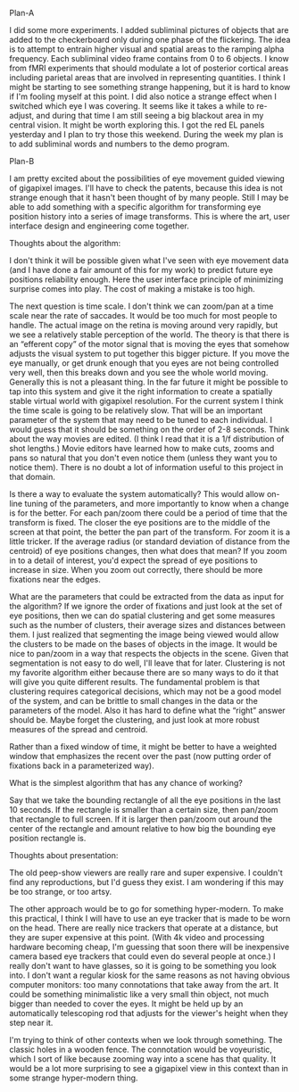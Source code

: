 Plan-A

I did some more experiments.  I added subliminal pictures of objects that are added to the checkerboard only during one phase of the flickering.  The idea is to attempt to entrain higher visual and spatial areas to the ramping alpha frequency.  Each subliminal video frame contains from 0 to 6 objects.  I know from fMRI experiments that should modulate a lot of posterior cortical areas including parietal areas that are involved in representing quantities.  I think I might be starting to see something strange happening, but it is hard to know if I'm fooling myself at this point.  I did also notice a strange effect when I switched which eye I was covering.  It seems like it takes a while to re-adjust, and during that time I am still seeing a big blackout area in my central vision.  It might be worth exploring this.   I got the red EL panels yesterday and I plan to try those this weekend.  During the week my plan is to add subliminal words and numbers to the demo program.

Plan-B

I am pretty excited about the possibilities of eye movement guided viewing of gigapixel images.  I'll have to check the patents, because this idea is not strange enough that it hasn't been thought of by many people.  Still I may be able to add something with a specific algorithm for transforming eye position history into a series of image transforms.  This is where the art, user interface design and engineering come together.

Thoughts about the algorithm:

I don't think it will be possible given what I've seen with eye movement data (and I have done a fair amount of this for my work) to predict future eye positions reliability enough.  Here the user interface principle of minimizing surprise comes into play.  The cost of making a mistake is too high.

The next question is time scale.  I don't think we can zoom/pan at a time scale near the rate of saccades.  It would be too much for most people to handle.  The actual image on the retina is moving around very rapidly, but we see a relatively stable perception of the world.  The theory is that there is an “efferent copy” of the motor signal that is moving the eyes that somehow adjusts the visual system to put together this bigger picture.  If you move the eye manually, or get drunk enough that you eyes are not being controlled very well, then this breaks down and you see the whole world moving.  Generally this is not a pleasant thing.  In the far future it might be possible to tap into this system and give it the right information to create a spatially stable virtual world with gigapixel resolution.  For the current system I think the time scale is going to be relatively slow.  That will be an important parameter of the system that may need to be tuned to each individual.  I would guess that it should be something on the order of 2-8 seconds.  Think about the way movies are edited.  (I think I read that it is a 1/f distribution of shot lengths.)  Movie editors have learned how to make cuts, zooms and pans so natural that you don't even notice them (unless they want you to notice them).  There is no doubt a lot of information useful to this project in that domain.

Is there a way to evaluate the system automatically?  This would allow on-line tuning of the parameters, and more importantly to know when a change is for the better.  For each pan/zoom there could be a period of time that the transform is fixed.  The closer the eye positions are to the middle of the screen at that point, the better the pan part of the transform.  For zoom it is a little tricker.  If the average radius (or standard deviation of distance from the centroid) of eye positions changes, then what does that mean?   If you zoom in to a detail of interest, you'd expect the spread of eye positions to increase in size.  When  you zoom out correctly, there should be more fixations near the edges.

What are the parameters that could be extracted from the data as input for the algorithm?
If we ignore the order of fixations and just look at the set of eye positions, then we can do spatial clustering and get some measures such as the number of clusters, their average sizes and distances between them.  I just realized that segmenting the image being viewed would allow the clusters to be made on the bases of objects in the image.  It would be nice to pan/zoom in a way that respects the objects in the scene.  Given that segmentation is not easy to do well, I'll leave that for later.  Clustering is not my favorite algorithm either because there are so many ways to do it that will give you quite different results.  The fundamental problem is that clustering requires categorical decisions, which may not be a good model of the system, and can be brittle to small changes in the data or the parameters of the model.  Also it has hard to define what the “right” answer should be.  Maybe forget the clustering, and just look at more robust measures of the spread and centroid. 

Rather than a fixed window of time, it might be better to have a weighted window that emphasizes the recent over the past (now putting order of fixations back in a parameterized way).

What is the simplest algorithm that has any chance of working?

Say that we take the bounding rectangle of all the eye positions in the last 10 seconds.  If the rectangle is smaller than a certain size, then pan/zoom that rectangle to full screen.  If it is larger then pan/zoom out around the center of the rectangle and amount relative to how big the bounding eye position  rectangle is.


Thoughts about presentation:

The old peep-show viewers are really rare and super expensive.  I couldn't find any reproductions, but I'd guess they exist.  I am wondering if this may be too strange, or too artsy.

The other approach would be to go for something hyper-modern.  To make this practical, I think I will have to use an eye tracker that is made to be worn on the head.  There are really nice trackers that operate at a distance, but they are super expensive at this point.  (With 4k video and processing hardware becoming cheap, I'm guessing that soon there will be inexpensive camera based eye trackers that could even do several people at once.)   I really don't want to have glasses, so it is going to be something you look into.  I don't want a regular kiosk for the same reasons as not having obvious computer monitors: too many connotations that take away from the art.  It could be something minimalistic like a very small thin object, not much bigger than needed to cover the eyes.  It might be held up by an automatically telescoping rod that adjusts for the viewer's height when they step near it.

I'm trying to think of other contexts when we look through something.  The classic holes in a wooden fence. The connotation would be voyeuristic, which I sort of like because zooming way into a scene has that quality.  It would be a lot more surprising to see a gigapixel view in this context than in some strange hyper-modern thing.
